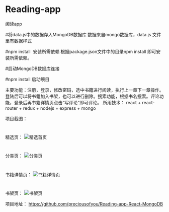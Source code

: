 # Reading-app
阅读app

#将data.js中的数据存入MongoDB数据库
数据来自mongo数据库，data.js 文件里有数据样式

#npm install  安装所需依赖
根据package.json文件中的目录npm install 即可安装所需依赖。

#启动MongoDB数据库连接

#npm install 启动项目

主要功能：注册，登录，修改密码，选中书籍进行阅读，执行上一章下一章操作。登陆后可以将书籍加入书架，也可以进行删除。搜索功能，根据书名搜索。评论功能，登录后再书籍详情页点击“写评论”即可评论。
所用技术： react + react-router + redux + nodejs + express + mongo

项目截图：
#
#
#
精选页：
![精选首页](https://github.com/preciousofyou/Reading-app-React-MongoDB/blob/master/images/%E5%9B%BE%E7%89%871.png)
#
#
#
#


分类页：
![分类页](https://github.com/preciousofyou/Reading-app-React-MongoDB/blob/master/images/%E5%9B%BE%E7%89%872.png)
#
#
#

书籍详情页：
![书籍详情页](https://github.com/preciousofyou/Reading-app-React-MongoDB/blob/master/images/%E5%9B%BE%E7%89%873.png)
#
#
#

书架页：
![书架页](https://github.com/preciousofyou/Reading-app-React-MongoDB/blob/master/images/%E5%9B%BE%E7%89%874.png)


项目地址： https://github.com/preciousofyou/Reading-app-React-MongoDB
